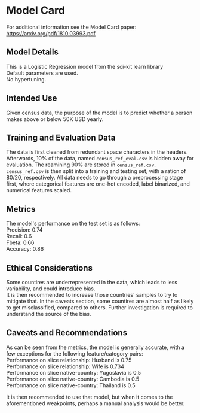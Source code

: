 # Model Card

For additional information see the Model Card paper: https://arxiv.org/pdf/1810.03993.pdf

## Model Details
This is a Logistic Regression model from the sci-kit learn library  
Default parameters are used.  
No hypertuning.  

## Intended Use
Given census data, the purpose of the model is to predict whether a person makes above or below 50K USD yearly.  
  
## Training and Evaluation Data
The data is first cleaned from redundant space characters in the headers.
Afterwards, 10% of the data, named `census_ref_eval.csv` is hidden away for evaluation. The reamining 90% are stored in `census_ref.csv`.  
`census_ref.csv` is then split into a training and testing set, with a ration of 80/20, respectively.
All data needs to go through a preprocessing stage first, where categorical features are one-hot encoded, label binarized, and numerical features scaled.


## Metrics
The model's performance on the test set is as follows:  
Precision: 0.74  
Recall: 0.6  
Fbeta: 0.66  
Accuracy: 0.86  

## Ethical Considerations
Some countires are underrepresented in the data, which leads to less variability, and could introduce bias.  
It is then recommended to increase those countries' samples to try to mitigate that.
In the caveats section, some countires are almost half as likely to get misclassified, compared to others. Further investigation is required to understand the source of the bias.

## Caveats and Recommendations
As can be seen from the metrics, the model is generally accurate, with a few exceptions for the following feature/category pairs:  
Performance on slice relationship: Husband is 0.75  
Performance on slice relationship: Wife is 0.734  
Performance on slice native-country: Yugoslavia is 0.5  
Performance on slice native-country: Cambodia is 0.5  
Performance on slice native-country: Thailand is 0.5  
 
 
It is then recommended to use that model, but when it comes to the aforementioned weakpoints, perhaps a manual analysis would be better.  
